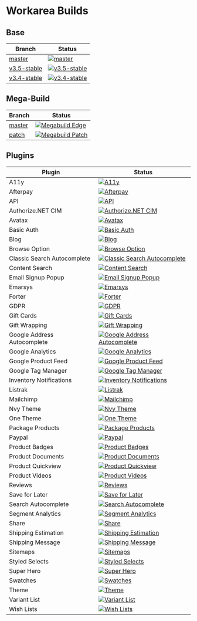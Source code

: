 Workarea Builds
================================================================================

## Base

| Branch | Status |
| --- | --- |
| [master](https://github.com/workarea-commerce/workarea) | [![master](https://github.com/workarea-commerce/workarea/workflows/CI/badge.svg)](https://github.com/workarea-commerce/workarea/actions) |
| [v3.5-stable](https://github.com/workarea-commerce/workarea/tree/v3.5-stable) | [![v3.5-stable](https://github.com/workarea-commerce/workarea/workflows/CI/badge.svg?branch=v3.5-stable)](https://github.com/workarea-commerce/workarea/actions) |
| [v3.4-stable](https://github.com/workarea-commerce/workarea/tree/v3.4-stable) | [![v3.4-stable](https://github.com/workarea-commerce/workarea/workflows/CI/badge.svg?branch=v3.4-stable)](https://github.com/workarea-commerce/workarea/actions) |


## Mega-Build

| Branch | Status |
| --- | --- |
| [master](https://github.com/workarea-commerce/mega-build) | [![Megabuild Edge](https://github.com/workarea-commerce/mega-build/workflows/Edge%20Build/badge.svg)](https://github.com/workarea-commerce/mega-build/actions) |
| [patch](https://github.com/workarea-commerce/mega-build/tree/patch) | [![Megabuild Patch](https://github.com/workarea-commerce/mega-build/workflows/Patch%20Build/badge.svg?branch=patch)](https://github.com/workarea-commerce/mega-build/actions) |


## Plugins

| Plugin | Status |
| --- | --- |
| A11y | [![A11y](https://github.com/workarea-commerce/workarea-a11y/workflows/CI/badge.svg)](https://github.com/workarea-commerce/workarea-a11y) |
| Afterpay | [![Afterpay](https://github.com/workarea-commerce/workarea-afterpay/workflows/CI/badge.svg)](https://github.com/workarea-commerce/workarea-afterpay) |
| API | [![API](https://github.com/workarea-commerce/workarea-api/workflows/CI/badge.svg)](https://github.com/workarea-commerce/workarea-api) |
| Authorize.NET CIM | [![Authorize.NET CIM](https://github.com/workarea-commerce/workarea-authorize-cim/workflows/CI/badge.svg)](https://github.com/workarea-commerce/workarea-authorize-cim) |
| Avatax | [![Avatax](https://github.com/workarea-commerce/workarea-avatax/workflows/CI/badge.svg)](https://github.com/workarea-commerce/workarea-avatax) |
| Basic Auth | [![Basic Auth](https://github.com/workarea-commerce/workarea-basic-auth/workflows/CI/badge.svg)](https://github.com/workarea-commerce/workarea-basic-auth) |
| Blog | [![Blog](https://github.com/workarea-commerce/workarea-blog/workflows/CI/badge.svg)](https://github.com/workarea-commerce/workarea-blog) |
| Browse Option | [![Browse Option](https://github.com/workarea-commerce/workarea-browse-option/workflows/CI/badge.svg)](https://github.com/workarea-commerce/workarea-browse-option) |
| Classic Search Autocomplete | [![Classic Search Autocomplete](https://github.com/workarea-commerce/workarea-classic-search-autocomplete/workflows/CI/badge.svg)](https://github.com/workarea-commerce/workarea-classic-search-autocomplete) |
| Content Search | [![Content Search](https://github.com/workarea-commerce/workarea-content-search/workflows/CI/badge.svg)](https://github.com/workarea-commerce/workarea-content-search) |
| Email Signup Popup | [![Email Signup Popup](https://github.com/workarea-commerce/workarea-email-signup-popup/workflows/CI/badge.svg)](https://github.com/workarea-commerce/workarea-email-signup-popup) |
| Emarsys | [![Emarsys](https://github.com/workarea-commerce/workarea-emarsys/workflows/CI/badge.svg)](https://github.com/workarea-commerce/workarea-emarsys) |
| Forter | [![Forter](https://github.com/workarea-commerce/workarea-forter/workflows/CI/badge.svg)](https://github.com/workarea-commerce/workarea-forter) |
| GDPR | [![GDPR](https://github.com/workarea-commerce/workarea-gdpr/workflows/CI/badge.svg)](https://github.com/workarea-commerce/workarea-gdpr) |
| Gift Cards | [![Gift Cards](https://github.com/workarea-commerce/workarea-gift-cards/workflows/CI/badge.svg)](https://github.com/workarea-commerce/workarea-gift-cards) |
| Gift Wrapping | [![Gift Wrapping](https://github.com/workarea-commerce/workarea-gift-wrapping/workflows/CI/badge.svg)](https://github.com/workarea-commerce/workarea-gift-wrapping) |
| Google Address Autocomplete | [![Google Address Autocomplete](https://github.com/workarea-commerce/workarea-google-address-autocomplete/workflows/CI/badge.svg)](https://github.com/workarea-commerce/workarea-google-address-autocomplete) |
| Google Analytics | [![Google Analytics](https://github.com/workarea-commerce/workarea-google-analytics/workflows/CI/badge.svg)](https://github.com/workarea-commerce/workarea-google-analytics) |
| Google Product Feed | [![Google Product Feed](https://github.com/workarea-commerce/workarea-google-product-feed/workflows/CI/badge.svg)](https://github.com/workarea-commerce/workarea-google-product-feed) |
| Google Tag Manager | [![Google Tag Manager](https://github.com/workarea-commerce/workarea-google-tag-manager/workflows/CI/badge.svg)](https://github.com/workarea-commerce/workarea-google-tag-manager) |
| Inventory Notifications | [![Inventory Notifications](https://github.com/workarea-commerce/workarea-inventory-notifications/workflows/CI/badge.svg)](https://github.com/workarea-commerce/workarea-inventory-notifications) |
| Listrak | [![Listrak](https://github.com/workarea-commerce/workarea-listrak/workflows/CI/badge.svg)](https://github.com/workarea-commerce/workarea-listrak) |
| Mailchimp | [![Mailchimp](https://github.com/workarea-commerce/workarea-mailchimp/workflows/CI/badge.svg)](https://github.com/workarea-commerce/workarea-mailchimp) |
| Nvy Theme | [![Nvy Theme](https://github.com/workarea-commerce/workarea-nvy-theme/workflows/CI/badge.svg)](https://github.com/workarea-commerce/workarea-nvy-theme) |
| One Theme | [![One Theme](https://github.com/workarea-commerce/workarea-one-theme/workflows/CI/badge.svg)](https://github.com/workarea-commerce/workarea-one-theme) |
| Package Products | [![Package Products](https://github.com/workarea-commerce/workarea-package-products/workflows/CI/badge.svg)](https://github.com/workarea-commerce/workarea-package-products) |
| Paypal | [![Paypal](https://github.com/workarea-commerce/workarea-paypal/workflows/CI/badge.svg)](https://github.com/workarea-commerce/workarea-paypal) |
| Product Badges | [![Product Badges](https://github.com/workarea-commerce/workarea-product-badges/workflows/CI/badge.svg)](https://github.com/workarea-commerce/workarea-product-badges) |
| Product Documents | [![Product Documents](https://github.com/workarea-commerce/workarea-product-documents/workflows/CI/badge.svg)](https://github.com/workarea-commerce/workarea-product-documents) |
| Product Quickview | [![Product Quickview](https://github.com/workarea-commerce/workarea-product-quickview/workflows/CI/badge.svg)](https://github.com/workarea-commerce/workarea-product-quickview) |
| Product Videos | [![Product Videos](https://github.com/workarea-commerce/workarea-product-videos/workflows/CI/badge.svg)](https://github.com/workarea-commerce/workarea-product-videos) |
| Reviews | [![Reviews](https://github.com/workarea-commerce/workarea-reviews/workflows/CI/badge.svg)](https://github.com/workarea-commerce/workarea-reviews) |
| Save for Later | [![Save for Later](https://github.com/workarea-commerce/workarea-save-for-later/workflows/CI/badge.svg)](https://github.com/workarea-commerce/workarea-save-for-later) |
| Search Autocomplete | [![Search Autocomplete](https://github.com/workarea-commerce/workarea-search-autocomplete/workflows/CI/badge.svg)](https://github.com/workarea-commerce/workarea-search-autocomplete) |
| Segment Analytics | [![Segment Analytics](https://github.com/workarea-commerce/workarea-segment-analytics/workflows/CI/badge.svg)](https://github.com/workarea-commerce/workarea-segment-analytics) |
| Share | [![Share](https://github.com/workarea-commerce/workarea-share/workflows/CI/badge.svg)](https://github.com/workarea-commerce/workarea-share) |
| Shipping Estimation | [![Shipping Estimation](https://github.com/workarea-commerce/workarea-shipping-estimation/workflows/CI/badge.svg)](https://github.com/workarea-commerce/workarea-shipping-estimation) |
| Shipping Message | [![Shipping Message](https://github.com/workarea-commerce/workarea-shipping-message/workflows/CI/badge.svg)](https://github.com/workarea-commerce/workarea-shipping-message) |
| Sitemaps | [![Sitemaps](https://github.com/workarea-commerce/workarea-sitemaps/workflows/CI/badge.svg)](https://github.com/workarea-commerce/workarea-sitemaps) |
| Styled Selects | [![Styled Selects](https://github.com/workarea-commerce/workarea-styled-selects/workflows/CI/badge.svg)](https://github.com/workarea-commerce/workarea-styled-selects) |
| Super Hero | [![Super Hero](https://github.com/workarea-commerce/workarea-super-hero/workflows/CI/badge.svg)](https://github.com/workarea-commerce/workarea-super-hero) |
| Swatches | [![Swatches](https://github.com/workarea-commerce/workarea-swatches/workflows/CI/badge.svg)](https://github.com/workarea-commerce/workarea-swatches) |
| Theme | [![Theme](https://github.com/workarea-commerce/workarea-theme/workflows/CI/badge.svg)](https://github.com/workarea-commerce/workarea-theme) |
| Variant List | [![Variant List](https://github.com/workarea-commerce/workarea-variant-list/workflows/CI/badge.svg)](https://github.com/workarea-commerce/workarea-variant-list) |
| Wish Lists | [![Wish Lists](https://github.com/workarea-commerce/workarea-wish-lists/workflows/CI/badge.svg)](https://github.com/workarea-commerce/workarea-wish-lists) |
